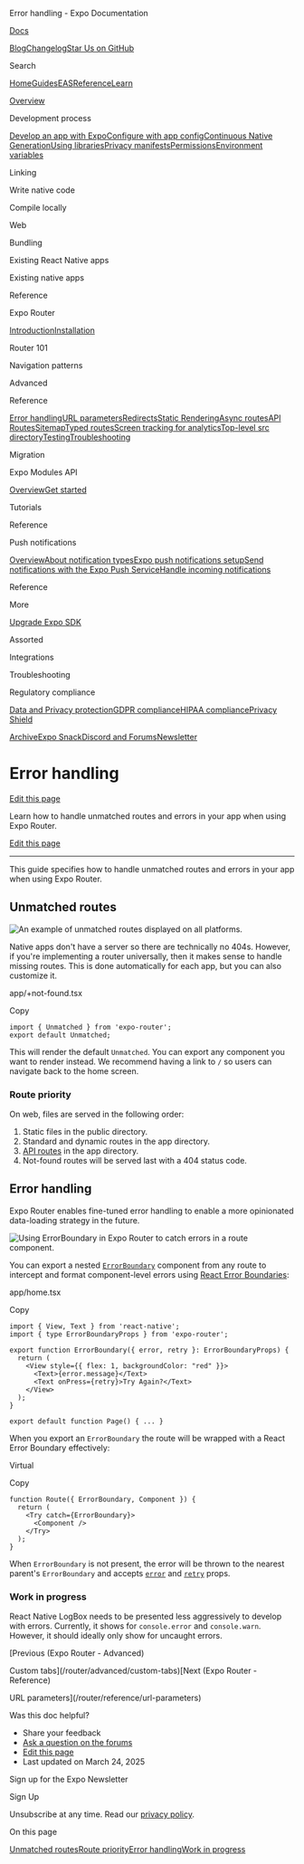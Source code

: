 Error handling - Expo Documentation

[Docs](/)

[Blog](https://expo.dev/blog)[Changelog](https://expo.dev/changelog)[Star Us on GitHub](https://github.com/expo/expo)

Search

[Home](/)[Guides](/guides/overview)[EAS](/eas)[Reference](/versions/latest)[Learn](/tutorial/overview)

[Overview](/guides/overview)

Development process

[Develop an app with Expo](/workflow/overview)[Configure with app config](/workflow/configuration)[Continuous Native Generation](/workflow/continuous-native-generation)[Using libraries](/workflow/using-libraries)[Privacy manifests](/guides/apple-privacy)[Permissions](/guides/permissions)[Environment variables](/guides/environment-variables)

Linking

Write native code

Compile locally

Web

Bundling

Existing React Native apps

Existing native apps

Reference

Expo Router

[Introduction](/router/introduction)[Installation](/router/installation)

Router 101

Navigation patterns

Advanced

Reference

[Error handling](/router/error-handling)[URL parameters](/router/reference/url-parameters)[Redirects](/router/reference/redirects)[Static Rendering](/router/reference/static-rendering)[Async routes](/router/reference/async-routes)[API Routes](/router/reference/api-routes)[Sitemap](/router/reference/sitemap)[Typed routes](/router/reference/typed-routes)[Screen tracking for analytics](/router/reference/screen-tracking)[Top-level src directory](/router/reference/src-directory)[Testing](/router/reference/testing)[Troubleshooting](/router/reference/troubleshooting)

Migration

Expo Modules API

[Overview](/modules/overview)[Get started](/modules/get-started)

Tutorials

Reference

Push notifications

[Overview](/push-notifications/overview)[About notification types](/push-notifications/what-you-need-to-know)[Expo push notifications setup](/push-notifications/push-notifications-setup)[Send notifications with the Expo Push Service](/push-notifications/sending-notifications)[Handle incoming notifications](/push-notifications/receiving-notifications)

Reference

More

[Upgrade Expo SDK](/workflow/upgrading-expo-sdk-walkthrough)

Assorted

Integrations

Troubleshooting

Regulatory compliance

[Data and Privacy protection](/regulatory-compliance/data-and-privacy-protection)[GDPR compliance](/regulatory-compliance/gdpr)[HIPAA compliance](/regulatory-compliance/hipaa)[Privacy Shield](/regulatory-compliance/privacy-shield)

[Archive](/archive)[Expo Snack](https://snack.expo.dev)[Discord and Forums](https://chat.expo.dev)[Newsletter](https://expo.dev/mailing-list/signup)

Error handling
==============

[Edit this page](https://github.com/expo/expo/edit/main/docs/pages/router/error-handling.mdx)

Learn how to handle unmatched routes and errors in your app when using Expo Router.

[Edit this page](https://github.com/expo/expo/edit/main/docs/pages/router/error-handling.mdx)

---

This guide specifies how to handle unmatched routes and errors in your app when using Expo Router.

Unmatched routes
----------------

![An example of unmatched routes displayed on all platforms.](/static/images/expo-router/unmatched.png)

Native apps don't have a server so there are technically no 404s. However, if you're implementing a router universally, then it makes sense to handle missing routes. This is done automatically for each app, but you can also customize it.

app/+not-found.tsx

Copy

```
import { Unmatched } from 'expo-router';
export default Unmatched;

```

This will render the default `Unmatched`. You can export any component you want to render instead. We recommend having a link to `/` so users can navigate back to the home screen.

### Route priority

On web, files are served in the following order:

1. Static files in the public directory.
2. Standard and dynamic routes in the app directory.
3. [API routes](/router/reference/api-routes) in the app directory.
4. Not-found routes will be served last with a 404 status code.

Error handling
--------------

Expo Router enables fine-tuned error handling to enable a more opinionated data-loading strategy in the future.

![Using ErrorBoundary in Expo Router to catch errors in a route component.](/static/images/expo-router/error-boundaries.png)

You can export a nested [`ErrorBoundary`](/versions/latest/sdk/router#errorboundary) component from any route to intercept and format component-level errors using [React Error Boundaries](https://react.dev/reference/react/Component#catching-rendering-errors-with-an-error-boundary):

app/home.tsx

Copy

```
import { View, Text } from 'react-native';
import { type ErrorBoundaryProps } from 'expo-router';

export function ErrorBoundary({ error, retry }: ErrorBoundaryProps) {
  return (
    <View style={{ flex: 1, backgroundColor: "red" }}>
      <Text>{error.message}</Text>
      <Text onPress={retry}>Try Again?</Text>
    </View>
  );
}

export default function Page() { ... }

```

When you export an `ErrorBoundary` the route will be wrapped with a React Error Boundary effectively:

Virtual

Copy

```
function Route({ ErrorBoundary, Component }) {
  return (
    <Try catch={ErrorBoundary}>
      <Component />
    </Try>
  );
}

```

When `ErrorBoundary` is not present, the error will be thrown to the nearest parent's `ErrorBoundary` and accepts [`error`](/versions/latest/sdk/router#error) and [`retry`](/versions/latest/sdk/router#retry) props.

### Work in progress

React Native LogBox needs to be presented less aggressively to develop with errors. Currently, it shows for `console.error` and `console.warn`. However, it should ideally only show for uncaught errors.

[Previous (Expo Router - Advanced)

Custom tabs](/router/advanced/custom-tabs)[Next (Expo Router - Reference)

URL parameters](/router/reference/url-parameters)

Was this doc helpful?

* Share your feedback
* [Ask a question on the forums](https://chat.expo.dev/)
* [Edit this page](https://github.com/expo/expo/edit/main/docs/pages/router/error-handling.mdx)
* Last updated on March 24, 2025

Sign up for the Expo Newsletter

Sign Up

Unsubscribe at any time. Read our [privacy policy](https://expo.dev/privacy).

On this page

[Unmatched routes](/router/error-handling/#unmatched-routes)[Route priority](/router/error-handling/#route-priority)[Error handling](/router/error-handling/#error-handling)[Work in progress](/router/error-handling/#work-in-progress)